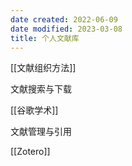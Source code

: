 ```yaml
---
date created: 2022-06-09
date modified: 2023-03-08
title: 个人文献库
---
```


[[文献组织方法]]

文献搜索与下载

[[谷歌学术]]

文献管理与引用

[[Zotero]]

